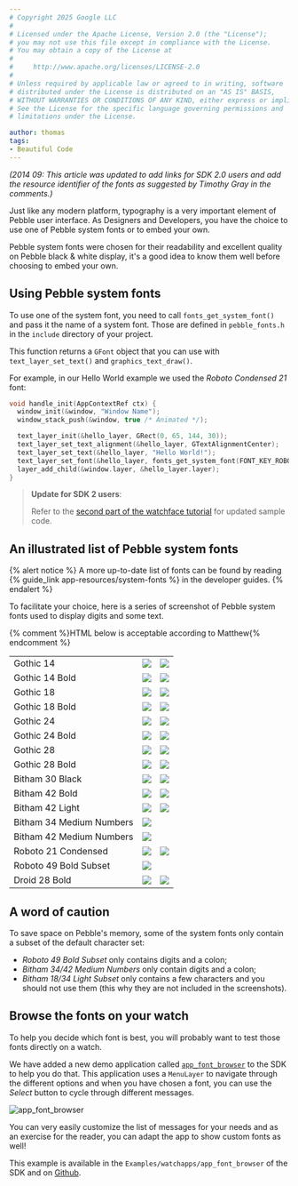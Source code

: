 ```yaml
---
# Copyright 2025 Google LLC
#
# Licensed under the Apache License, Version 2.0 (the "License");
# you may not use this file except in compliance with the License.
# You may obtain a copy of the License at
#
#     http://www.apache.org/licenses/LICENSE-2.0
#
# Unless required by applicable law or agreed to in writing, software
# distributed under the License is distributed on an "AS IS" BASIS,
# WITHOUT WARRANTIES OR CONDITIONS OF ANY KIND, either express or implied.
# See the License for the specific language governing permissions and
# limitations under the License.

author: thomas
tags:
- Beautiful Code
---
```


_(2014 09: This article was updated to add links for SDK 2.0 users and add the resource identifier of the fonts as suggested by Timothy Gray in the comments.)_

Just like any modern platform, typography is a very important element of Pebble user interface. As Designers and Developers, you have the choice to use one of Pebble system fonts or to embed your own.

Pebble system fonts were chosen for their readability and excellent quality on Pebble black & white display, it's a good idea to know them well before choosing to embed your own.



## Using Pebble system fonts
To use one of the system font, you need to call `fonts_get_system_font()` and pass it the name of a system font. Those are defined in `pebble_fonts.h` in the `include` directory of your project. 

This function returns a `GFont` object that you can use with `text_layer_set_text()` and `graphics_text_draw()`.

For example, in our Hello World example we used the _Roboto Condensed 21_ font:

```c
void handle_init(AppContextRef ctx) {
  window_init(&window, "Window Name");
  window_stack_push(&window, true /* Animated */);

  text_layer_init(&hello_layer, GRect(0, 65, 144, 30));
  text_layer_set_text_alignment(&hello_layer, GTextAlignmentCenter);
  text_layer_set_text(&hello_layer, "Hello World!");
  text_layer_set_font(&hello_layer, fonts_get_system_font(FONT_KEY_ROBOTO_CONDENSED_21));
  layer_add_child(&window.layer, &hello_layer.layer);
}
```

> **Update for SDK 2 users**:
>
> Refer to the [second part of the watchface tutorial](/getting-started/watchface-tutorial/part2/) for updated sample code.

## An illustrated list of Pebble system fonts

{% alert notice %}
A more up-to-date list of fonts can be found by reading {% guide_link app-resources/system-fonts %} 
in the developer guides.
{% endalert %}

To facilitate your choice, here is a series of screenshot of Pebble system fonts used to display digits and some text.

{% comment %}HTML below is acceptable according to Matthew{% endcomment %}

<table class="pebble-screenshots">
  <tr>
    <td>Gothic 14</td>
    <td><img src="{{ site.asset_path }}/images/blog/pebble-fonts/gothic_14_digits.png"></td>
    <td><img src="{{ site.asset_path }}/images/blog/pebble-fonts/gothic_14_abc.png"></td>
  </tr>
  <tr><td>Gothic 14 Bold</td><td><img src="{{ site.asset_path }}/images/blog/pebble-fonts/gothic_14_bold_digits.png"></td>
    <td><img src="{{ site.asset_path }}/images/blog/pebble-fonts/gothic_14_bold_abc.png"></td></tr>
  <tr><td>Gothic 18</td><td><img src="{{ site.asset_path }}/images/blog/pebble-fonts/gothic_18_digits.png"></td>
    <td><img src="{{ site.asset_path }}/images/blog/pebble-fonts/gothic_18_abc.png"></td></tr>
  <tr><td>Gothic 18 Bold</td><td><img src="{{ site.asset_path }}/images/blog/pebble-fonts/gothic_18_bold_digits.png"></td>
    <td><img src="{{ site.asset_path }}/images/blog/pebble-fonts/gothic_18_bold_abc.png"></td></tr>
  <tr><td>Gothic 24</td><td><img src="{{ site.asset_path }}/images/blog/pebble-fonts/gothic_24_digits.png"></td>
    <td><img src="{{ site.asset_path }}/images/blog/pebble-fonts/gothic_24_abc.png"></td></tr>
  <tr><td>Gothic 24 Bold</td><td><img src="{{ site.asset_path }}/images/blog/pebble-fonts/gothic_24_bold_digits.png"></td>
    <td><img src="{{ site.asset_path }}/images/blog/pebble-fonts/gothic_24_bold_abc.png"></td></tr>
  <tr><td>Gothic 28</td><td><img src="{{ site.asset_path }}/images/blog/pebble-fonts/gothic_28_digits.png"></td>
    <td><img src="{{ site.asset_path }}/images/blog/pebble-fonts/gothic_28_abc.png"></td></tr>
  <tr><td>Gothic 28 Bold</td><td><img src="{{ site.asset_path }}/images/blog/pebble-fonts/gothic_28_bold_digits.png"></td>
    <td><img src="{{ site.asset_path }}/images/blog/pebble-fonts/gothic_28_bold_abc.png"></td></tr>
  <tr><td>Bitham 30 Black</td><td><img src="{{ site.asset_path }}/images/blog/pebble-fonts/bitham_30_black_digits.png"></td>
    <td><img src="{{ site.asset_path }}/images/blog/pebble-fonts/bitham_30_black_abc.png"></td></tr>
  <tr><td>Bitham 42 Bold</td><td><img src="{{ site.asset_path }}/images/blog/pebble-fonts/bitham_42_bold_digits.png"></td>
    <td><img src="{{ site.asset_path }}/images/blog/pebble-fonts/bitham_42_bold_abc.png"></td></tr>
  <tr><td>Bitham 42 Light</td><td><img src="{{ site.asset_path }}/images/blog/pebble-fonts/bitham_42_light_digits.png"></td>
    <td><img src="{{ site.asset_path }}/images/blog/pebble-fonts/bitham_42_light_abc.png"></td></tr>
  <tr><td>Bitham 34 Medium Numbers</td><td><img src="{{ site.asset_path }}/images/blog/pebble-fonts/bitham_34_medium_numbers_digits.png"></td>
    <td></td></tr>
  <tr><td>Bitham 42 Medium Numbers</td><td><img src="{{ site.asset_path }}/images/blog/pebble-fonts/bitham_42_medium_numbers_digits.png"></td>
    <td></td></tr>
  <tr><td>Roboto 21 Condensed</td><td><img src="{{ site.asset_path }}/images/blog/pebble-fonts/roboto_21_condensed_digits.png"></td>
    <td><img src="{{ site.asset_path }}/images/blog/pebble-fonts/roboto_21_condensed_abc.png"></td></tr>
  <tr><td>Roboto 49 Bold Subset</td><td><img src="{{ site.asset_path }}/images/blog/pebble-fonts/roboto_49_bold_subset_digits.png"></td>
    <td></td></tr>
  <tr><td>Droid 28 Bold</td><td><img src="{{ site.asset_path }}/images/blog/pebble-fonts/droid_28_bold_digits.png"></td>
    <td><img src="{{ site.asset_path }}/images/blog/pebble-fonts/droid_28_bold_abc.png"></td></tr>
</table>

## A word of caution

To save space on Pebble's memory, some of the system fonts only contain a subset of the default character set:

 * _Roboto 49 Bold Subset_ only contains digits and a colon;
 * _Bitham 34/42 Medium Numbers_ only contain digits and a colon;
 * _Bitham 18/34 Light Subset_ only contains a few characters and you should not use them (this why they are not included in the screenshots).

## Browse the fonts on your watch

To help you decide which font is best, you will probably want to test those fonts directly on a watch.

We have added a new demo application called [`app_font_browser`]({{site.links.examples_org}}/app-font-browser) to the SDK to help you do that. This application uses a ``MenuLayer`` to navigate through the different options and when you have chosen a font, you can use the _Select_ button to cycle through different messages.

![app_font_browser](/images/blog/app_font_browser.png)

You can very easily customize the list of messages for your needs and as an exercise for the reader, you can adapt the app to show custom fonts as well!

This example is available in the `Examples/watchapps/app_font_browser` of the SDK and on [Github]({{site.links.examples_org}}/app-font-browser).
